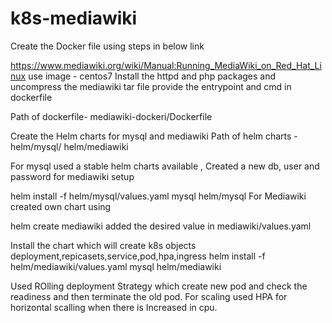 # k8s-mediawiki


Create the Docker file using steps in below link 

https://www.mediawiki.org/wiki/Manual:Running_MediaWiki_on_Red_Hat_Linux
use image - centos7 
Install the httpd and php packages and uncompress the mediawiki tar file
provide the entrypoint and cmd in dockerfile 

Path of dockerfile- mediawiki-dockeri/Dockerfile 


Create the Helm charts for mysql and mediawiki 
Path of helm charts - helm/mysql/
                      helm/mediawiki 

For mysql used a stable helm charts available , Created a new db, user and password for mediawiki setup 

helm install -f helm/mysql/values.yaml  mysql  helm/mysql 
For Mediawiki created own chart using 

helm create mediawiki 
added the desired value in  mediawiki/values.yaml 

Install the chart which will create k8s objects deployment,repicasets,service,pod,hpa,ingress 
helm install -f helm/mediawiki/values.yaml  mysql  helm/mediawiki

Used ROlling deployment Strategy which create new pod and check the readiness and then terminate the old pod. For scaling used HPA for horizontal scalling when there is Increased in cpu. 
